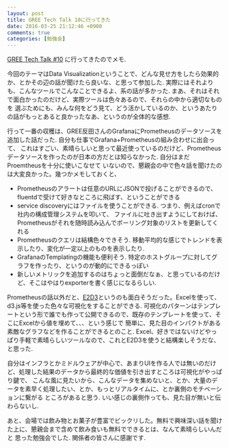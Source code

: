 ```yaml
---
layout: post
title: GREE Tech Talk 10に行ってきた
date: 2016-03-25 21:12:46 +0900
comments: true
categories: [勉強会]
---
```

[GREE Tech Talk #10](http://techtalk.labs.gree.jp/10/) に行ってきたのでメモ.

今回のテーマはData Visualizationということで、どんな見せ方をしたら効果的か、とかその辺の話が聞けたら良いな、と思って参加した.
実際にはそれよりも、こんなツールでこんなことできるよ、系の話が多かった. まあ、それはそれで面白かったのだけど、実際ツールは色々あるので、それらの中から適切なものを
選ぶためにも、みんな何をどう見て、どう活かしているのか、というあたりの話がもっとあると良かったなあ、というのが全体的な感想.

行って一番の収穫は、GREE反田さんのGrafanaにPrometheusのデータソースを追加した話だった. 自分も仕事でGrafana+Prometheusの組み合わせに出会って、
これはすごい、素晴らしいと思って最近使っているのだけど、Prometheusデータソースを作ったのが日本の方だとは知らなかった. 自分はまだProemtheusを十分に使いこなせて
いないので、懇親会の中で色々話を聞けたのは大変良かった。幾つかメモしておくと、

* Prometheusのアラートは任意のURLにJSONで投げることができるので、fluentdで受けて好きなところに飛ばす、ということができる
* service discoveryにはファイルを使うことができる. つまり、例えばcronで社内の構成管理システムを叩いて、
ファイルに吐き出すようにしておけば、Prometheusがそれを随時読み込んでポーリング対象のリストを更新してくれる
* Prometheusのクエリは結構色々できそう. 移動平均的な感じでトレンドを表示したり、変化が一定以上のものを表示したり. 
* GrafanaのTemplatingの機能も便利そう. 特定のホストグループに対してグラフを作ったり、というのが動的にできるっぽい
* 新しいメトリックを追加するのはちょっと面倒だなぁ、と思っているのだけど、そこはやはりexporterを書く感じになるらしい.

Prometheusの話以外だと、[E2D3](http://e2d3.org/ja/)というのも面白そうだった。Excelを使って、d3.js等を使った色々な可視化をすることができる.
可視化のパターンはテンプレートという形で誰でも作って公開できるので、既存のテンプレートを使って、そこにExcelから値を埋めて、、、という感じで
簡単に、見た目のインパクトがある素敵なグラフなどを作ることができるとのこと.
Excel、好きではないけどやっぱり手軽で素晴らしいツールなので、これとE2D3を使うと結構楽しそうだな、と思った.

自分はインフラとかミドルウェアが中心で、あまりUIを作る人では無いのだけど、処理した結果のデータから最終的な価値を引き出すところは可視化がやっぱり鍵で、
こんな風に見たいから、こんなデータを集めないと、とか、大量のデータを素早く処理したい、とか、もっとリアルタイムに、とか裏側のモチベーションに繋がる
ところがあると思う. いい感じの裏側作っても、見た目が無いと伝わらないし.

あと、会場では飲み物とお菓子が豊富でビックリした。無料で興味深い話を聞けた上に、懇親会まで含めて飲み食いも無料でできるとは、なんて素晴らしいんだと
思った勉強会でした. 関係者の皆さんに感謝です.


